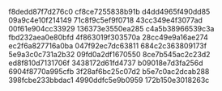 f8dedd87f7d276c0
cf8ce7255838b91b
d4dd4965f490dd85
09a9c4e10f214149
71c8f9c5ef9f0718
43cc349e4f3077ad
00f61e904cc33929
136373e3550ea285
c4a5b38966539c3a
fbd232aea0e80bfd
4f863019f303570a
28cc49e9a16ae274
ec2f6a827716a0ba
047f92ec7dc63811
684c2c363809173f
5e9a3c0c731a2b32
09fd0a2df1670550
8ce7b545ac2c23d2
ed8f810d7131706f
3438172d61fd4737
b09018e7d3fa256d
6904f8770a995cfb
3f28af6bc25c07d2
b5e7c0ac2dcab288
398fcbe233bbdac1
4990ddfc5e9b0959
172b150e3018263c
